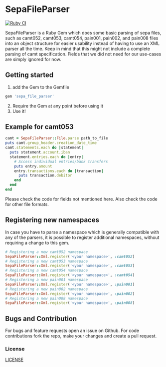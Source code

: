 # SepaFileParser

[![Ruby CI](https://github.com/viafintech/sepa_file_parser/actions/workflows/test.yml/badge.svg)](https://github.com/viafintech/sepa_file_parser/actions/workflows/test.yml)

SepaFileParser is a Ruby Gem which does some basic parsing of sepa files, such as camt052, camt053, camt054, pain001, pain002, and pain008 files into an object
structure for easier usability instead of having to use an XML parser all the time.
Keep in mind that this might not include a complete parsing of camt specification.
Fields that we did not need for our use-cases are simply ignored for now.

## Getting started

1. add the Gem to the Gemfile

```ruby
gem 'sepa_file_parser'
```

2. Require the Gem at any point before using it
3. Use it!

## Example for camt053
```ruby
camt = SepaFileParser::File.parse path_to_file
puts camt.group_header.creation_date_time
camt.statements.each do |statement|
  puts statement.account.iban
  statement.entries.each do |entry|
    # Access individual entries/bank transfers
    puts entry.amount
    entry.transactions.each do |transaction|
      puts transaction.debitor
    end
  end
end
```

Please check the code for fields not mentioned here.
Also check the code for other file formats.

## Registering new namespaces
In case you have to parse a namespace which is generally compatible with any of the parsers, it is possible to register additional namespaces, without requiring a change to this gem.
```ruby
# Registering a new camt052 namespace
SepaFileParser::Xml.register('<your namespace>', :camt052)
# Registering a new camt053 namespace
SepaFileParser::Xml.register('<your namespace>', :camt053)
# Registering a new camt054 namespace
SepaFileParser::Xml.register('<your namespace>', :camt054)
# Registering a new pain001 namespace
SepaFileParser::Xml.register('<your namespace>', :pain001)
# Registering a new pain002 namespace
SepaFileParser::Xml.register('<your namespace>', :pain002)
# Registering a new pain008 namespace
SepaFileParser::Xml.register('<your namespace>', :pain008)
```

## Bugs and Contribution
For bugs and feature requests open an issue on Github. For code contributions fork the repo, make your changes and create a pull request.

### License
[LICENSE](LICENSE)
